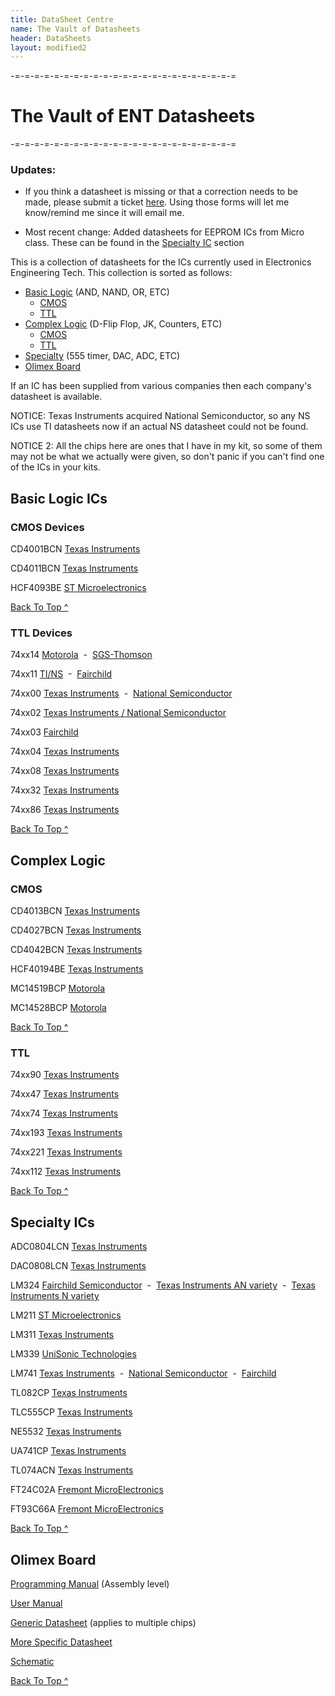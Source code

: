 ```yaml
---
title: DataSheet Centre
name: The Vault of Datasheets
header: DataSheets
layout: modified2
---
```


-=-=-=-=-=-=-=-=-=-=-=-=-=-=-=-=-=-=-=-=-=-=-=

# The Vault of ENT Datasheets

-=-=-=-=-=-=-=-=-=-=-=-=-=-=-=-=-=-=-=-=-=-=-=

### Updates:
- If you think a datasheet is missing or that a correction needs to be made, please submit a ticket [here](https://github.com/TekCastPork/TekCastPork.github.io/issues/new/choose). Using those forms will let me know/remind me since it will email me.

 - Most recent change: Added datasheets for EEPROM ICs from Micro class. These can be found in the [Specialty IC](#specialty-ics) section

This is a collection of datasheets for the ICs currently used in Electronics Engineering Tech.
This collection is sorted as follows:


- [Basic Logic](#basic-logic-ics) (AND, NAND, OR, ETC)
	- [CMOS](#cmos-devices)
	- [TTL](#ttl-devices)
- [Complex Logic](#complex-logic) (D-Flip Flop, JK, Counters, ETC)
	- [CMOS](#cmos)
	- [TTL](#ttl)
- [Specialty](#specialty-ics) (555 timer, DAC, ADC, ETC)
- [Olimex Board](#olimex-board)

If an IC has been supplied from various companies then each company's datasheet is available.

NOTICE: Texas Instruments acquired National Semiconductor, so any NS ICs use TI datasheets now if an actual NS datasheet could not be found.

NOTICE 2: All the chips here are ones that I have in my kit, so some of them may not be what we actually were given, so don't panic if you can't find one of the ICs in your kits.



## Basic Logic ICs

### CMOS Devices

CD4001BCN	[Texas Instruments](https://drive.google.com/open?id=1-Jo6tLunuOtY07XgLxTv4FBo0hu1gmj2)

CD4011BCN	[Texas Instruments](https://drive.google.com/open?id=1cJwr-TIiIKSl6fuCsiZ0-hBzUZ9PUiWW)

HCF4093BE	[ST Microelectronics](https://drive.google.com/open?id=1proF1bW_mIxSDhZjjQSn46tm_ELOrJk6)

[Back To Top ^](#the-vault-of-ent-datasheets)

### TTL Devices

74xx14	[Motorola](https://drive.google.com/open?id=1fQhBJ4_jKbICUot5DpbuRwQqskIvHJ7e)&nbsp;&nbsp;-&nbsp;&nbsp;[SGS-Thomson](https://drive.google.com/open?id=1iQtJTo3Rn6prBQfGeO-uU-U5MBRo_6fR)

74xx11	[TI/NS](https://drive.google.com/open?id=1uhmLi000f7gkz8Og_ofggzhKaYqJfo3L)&nbsp;&nbsp;-&nbsp;&nbsp;[Fairchild](https://drive.google.com/open?id=1UBkqHrxSMiywZBr7KTJ_6nr8JGVZXJlX)

74xx00  [Texas Instruments](https://drive.google.com/open?id=12UPX3YyyE3NnyO47v2kJkTKZGDXTuCuJ)&nbsp;&nbsp;-&nbsp;&nbsp;[National Semiconductor](https://drive.google.com/open?id=1Q9AZgkWnO7tkEleGIYC8hlYjg4FBZX9r)

74xx02  [Texas Instruments / National Semiconductor](https://drive.google.com/open?id=11DBu58uvU3yl-oLrxovHZ6GtAUQNv0Kx)

74xx03  [Fairchild](https://drive.google.com/open?id=12YCoKM1VPF2v1X4Lvctrbtlja4pT0-A4)

74xx04  [Texas Instruments](https://drive.google.com/open?id=1B7OrvYmHSu7DNWeyhhpg7opB1oUdhlbC)

74xx08  [Texas Instruments](https://drive.google.com/open?id=1Kst5falsbtr1q-MPu-PVpUyMvPpKlGFE)

74xx32  [Texas Instruments](https://drive.google.com/open?id=1qd90V8W98WJT0eJFiVAbMeVQsh_B6UUq)

74xx86  [Texas Instruments](https://drive.google.com/open?id=1hoYeUkGzmJT91FYZjoB8P2LG9bd21fjx)

[Back To Top ^](#the-vault-of-ent-datasheets)

## Complex Logic

### CMOS

CD4013BCN [Texas Instruments](https://drive.google.com/open?id=1tLciImkylE0huxnZY4Xmvg6pvI-VDAHb)

CD4027BCN [Texas Instruments](https://drive.google.com/open?id=1n6yCNsQ8J0dI9l0C6PNNemjLz8mmIygP)

CD4042BCN [Texas Instruments](https://drive.google.com/open?id=1nd9K5HYpf1saBwIp9WysH5jA1MTHSv2T)

HCF40194BE [Texas Instruments](https://drive.google.com/open?id=1ZVJUhfIxCZkN4fL4hGZk2gN8asBYBE78)

MC14519BCP [Motorola](https://drive.google.com/open?id=1g1SOeCS3kdNTH6JH8_D50nkJTWrXsnnI)

MC14528BCP [Motorola](https://drive.google.com/open?id=1c_yyOcM3abUXGCb-qL_mpHinqersTxZk)

[Back To Top ^](#the-vault-of-ent-datasheets)


### TTL

74xx90 [Texas Instruments](https://drive.google.com/open?id=1MSK8EqDNjxmWz1kuaAcZLXVo5fZjE3T9)

74xx47 [Texas Instruments](https://drive.google.com/open?id=1NhdHkFsDoy6_s6z0xk3T01DMMXsAQhyj)

74xx74 [Texas Instruments](https://drive.google.com/open?id=1xBGC7yKRxQwAfOFCzoSz5Wt_HY0LaKgZ)

74xx193 [Texas Instruments](https://drive.google.com/open?id=1S32R4mqi0TtN0dZD0CMg3tiMlQtRTsVz)

74xx221 [Texas Instruments](https://drive.google.com/open?id=1LisIWmAtEB57dXu3Ls_RvJJmz5qzzNM6)

74xx112 [Texas Instruments](https://drive.google.com/open?id=1BgNmtFbU1e6_l001hqcVnIhUC0nOo5MX)

[Back To Top ^](#the-vault-of-ent-datasheets)

## Specialty ICs

ADC0804LCN [Texas Instruments](https://drive.google.com/open?id=1rKV0_a4NVUKdHlRuLQJdneXoIEL16dtX)

DAC0808LCN [Texas Instruments](https://drive.google.com/open?id=1wM3DyJmQWhzrY_HCvC0rqs1gzDfqlsIt)

LM324 [Fairchild Semiconductor](https://drive.google.com/open?id=1xbeHD2CDv3UmxIgt9lQaaJR2-jRRU570)&nbsp;&nbsp;-&nbsp;&nbsp;[Texas Instruments AN variety](https://drive.google.com/open?id=1Xj8xCuCDmd-oWxMEfa9ruNhR3wTK9Clm)&nbsp;&nbsp;-&nbsp;&nbsp;[Texas Instruments N variety](https://drive.google.com/open?id=1UkQpAlRUPesoJpe7F-E8JdOImewLOrqi)

LM211 [ST Microelectronics](https://drive.google.com/open?id=1Rh33Ru9dFmxr7qkW4uLdCJabyLv7jku6)

LM311 [Texas Instruments](https://drive.google.com/open?id=1np1-28nHkJUtLR3kc9WqFm-csIz920p-)

LM339 [UniSonic Technologies](https://drive.google.com/open?id=1E5hPBnfsueUYzsulBthxA3Cw9r_ds-vP)

LM741 [Texas Instruments](https://drive.google.com/open?id=1houmN-Irk56Wm9-ASu5TMZV6ymhWiW8A)&nbsp;&nbsp;-&nbsp;&nbsp;[National Semiconductor](https://drive.google.com/open?id=1HIfN52Mf6ufed4wVb2AzJuih6mY653NF)&nbsp;&nbsp;-&nbsp;&nbsp;[Fairchild](https://drive.google.com/open?id=1LxRasp9CjyNIPnwXPA-LFM05L99fhoxu)

TL082CP [Texas Instruments](https://drive.google.com/open?id=1OyBTGZdDtJVKvmaXyl_9ucG09J0NHgbc)

TLC555CP [Texas Instruments](https://drive.google.com/open?id=1woYvqFN18ofIOwZGe3b7lKZZVephdn8U)

NE5532 [Texas Instruments](https://drive.google.com/open?id=1wLVUIh6I-LSNAbCYf4eCzdIG3HgH03MQ)

UA741CP [Texas Instruments](https://drive.google.com/open?id=1xo7G3K9zpXOsBLfz_05n6Q-_bBwGsB8p)

TL074ACN [Texas Instruments](https://drive.google.com/open?id=1YH1jwLFYXXSLDGkidpGOv6NcJMoSp9Ij)

FT24C02A [Fremont MicroElectronics](https://drive.google.com/open?id=1wbAl4MLkLmRxPoxRqwfPBBg37yQrNDmz)

FT93C66A [Fremont MicroElectronics](https://drive.google.com/open?id=19r6GuqCbAMqT5yxv4e_EkIXZlrXsuCiX)

[Back To Top ^](#the-vault-of-ent-datasheets)

## Olimex Board

[Programming Manual](https://drive.google.com/open?id=16lXSqdDQLtYl-4urV-YlaLDzM_cdjK6w) (Assembly level)

[User Manual](https://drive.google.com/open?id=1s7yP5pZ9stomm-Or0xI3iNMUI9VI1lcV)

[Generic Datasheet](https://drive.google.com/open?id=1v6S2priDHsdBqqSlyou-tVsJsSTVeySx) (applies to multiple chips)

[More Specific Datasheet](https://drive.google.com/open?id=1Fw77ZAclmgufrtS566y1rlsMwS_fwlDC)

[Schematic](https://drive.google.com/open?id=1He_3GZK2SHGHOQBt6r-RIP8_MVyoHinr)

[Back To Top ^](#the-vault-of-ent-datasheets)